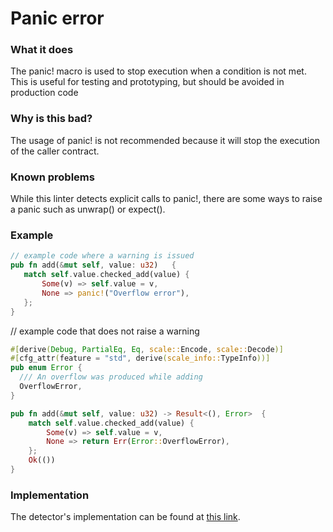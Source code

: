 # Panic error

### What it does
The panic! macro is used to stop execution when a condition is not met.
This is useful for testing and prototyping, but should be avoided in production code

### Why is this bad?
The usage of panic! is not recommended because it will stop the execution of the caller contract.

### Known problems
While this linter detects explicit calls to panic!, there are some ways to raise a panic such as unwrap() or expect().

### Example
```rust
// example code where a warning is issued
pub fn add(&mut self, value: u32)   {
   match self.value.checked_add(value) {
       Some(v) => self.value = v,
       None => panic!("Overflow error"),
   };
}
```

// example code that does not raise a warning
```rust
#[derive(Debug, PartialEq, Eq, scale::Encode, scale::Decode)]
#[cfg_attr(feature = "std", derive(scale_info::TypeInfo))]
pub enum Error {
  /// An overflow was produced while adding
  OverflowError,
}

pub fn add(&mut self, value: u32) -> Result<(), Error>  {
    match self.value.checked_add(value) {
        Some(v) => self.value = v,
        None => return Err(Error::OverflowError),
    };
    Ok(())
}
```

### Implementation

The detector's implementation can be found at [this link](https://github.com/CoinFabrik/scout/tree/main/detectors/panic-error).
